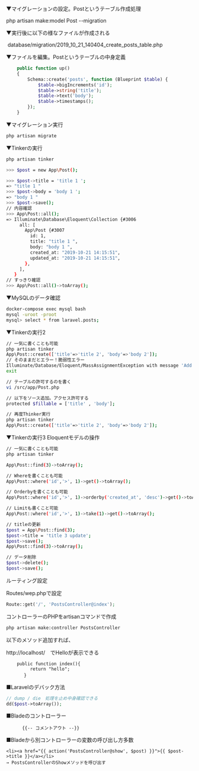 ▼マイグレーションの設定。Postというテーブル作成処理

 php artisan make:model Post --migration

▼実行後に以下の様なファイルが作成される

 database/migration/2019_10_21_140404_create_posts_table.php

▼ファイルを編集。Postというテーブルの中身定義

```php
    public function up()
    {
        Schema::create('posts', function (Blueprint $table) {
            $table->bigIncrements('id');
            $table->string('title');
            $table->text('body');
            $table->timestamps();
        });
    }
```

▼マイグレーション実行

```sh
php artisan migrate
```

▼Tinkerの実行

```sh
php artisan tinker

>>> $post = new App\Post();

>>> $post->title = 'title 1 ';
=> "title 1 "
>>> $post->body = 'body 1 ';
=> "body 1 "
>>> $post->save();
// 内容確認
>>> App\Post::all();
=> Illuminate\Database\Eloquent\Collection {#3006
     all: [
       App\Post {#3007
         id: 1,
         title: "title 1 ",
         body: "body 1 ",
         created_at: "2019-10-21 14:15:51",
         updated_at: "2019-10-21 14:15:51",
       },
     ],
   }
// すっきり確認
>>> App\Post::all()->toArray();
```

▼MySQLのデータ確認

```sh
docker-compose exec mysql bash
mysql -uroot -proot
mysql> select * from laravel.posts;
```



▼Tinkerの実行2

```sh
// 一気に書くことも可能
php artisan tinker
App\Post::create(['title'=>'title 2', 'body'=>'body 2']);
// そのままだとエラー！脆弱性エラー
Illuminate/Database/Eloquent/MassAssignmentException with message 'Add [title] to fillable property to allow mass assignment on [App/Post].'
exit

// テーブルの許可するのを書く
vi /src/app/Post.php

// 以下をソース追加。アクセス許可する
protected $fillable = ['title' , 'body'];

// 再度Thinker実行
php artisan tinker
App\Post::create(['title'=>'title 2', 'body'=>'body 2']);

```

▼Tinkerの実行3 Eloquentモデルの操作

```sh
// 一気に書くことも可能
php artisan tinker

App\Post::find(3)->toArray();

// Whereを書くことも可能
App\Post::where('id','>', 1)->get()->toArray();

// Orderbyを書くことも可能
App\Post::where('id','>', 1)->orderby('created_at', 'desc')->get()->toArray();

// Limitも書くこと可能
App\Post::where('id','>', 1)->take(1)->get()->toArray();

// titleの更新
$post = App\Post::find(3);
$post->title = 'title 3 update';
$post->save();
App\Post::find(3)->toArray();

// データ削除
$post->delete();
$post->save();

```

ルーティング設定

Routes/wep.phpで設定

```php
Route::get('/', 'PostsController@index');
```

コントローラーのPHPをartisanコマンドで作成

```sh
php artisan make:controller PostsController
```

  以下のメソッド追加すれば、

http://localhost/　でHelloが表示できる

```
    public function index(){
		 return "hello";
	　 }
```

■Laravelのデバック方法

```php
// dump / die　処理を止め中身確認できる
dd($post->toArray());
```

■Bladeのコントローラー

```
      {{-- コメントアウト --}}
```

■Bladeから別コントローラーの変数の呼び出し方多数

```
<li><a href="{{ action('PostsController@show', $post) }}">{{ $post->title }}</a></li>
→ PostsControllerのShowメソッドを呼び出す
```

